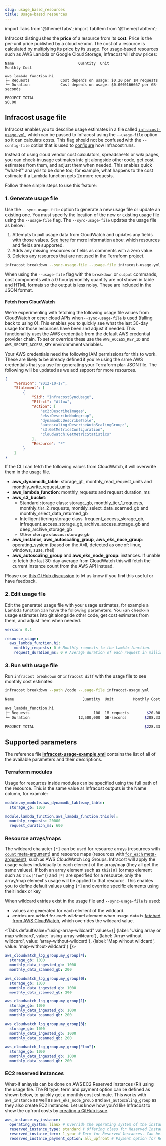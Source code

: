 ```yaml
---
slug: usage_based_resources
title: Usage-based resources
---
```


import Tabs from '@theme/Tabs';
import TabItem from '@theme/TabItem';

Infracost distinguishes the **price** of a resource from its **cost**. Price is the per-unit price published by a cloud vendor. The cost of a resource is calculated by multiplying its price by its usage. For usage-based resources such as AWS Lambda or Google Cloud Storage, Infracost will show prices:

  ```
  Name                             Quantity  Unit                 Monthly Cost

  aws_lambda_function.hi
  ├─ Requests              Cost depends on usage: $0.20 per 1M requests
  └─ Duration              Cost depends on usage: $0.0000166667 per GB-seconds

  PROJECT TOTAL                                                          $0.00
  ```

## Infracost usage file

Infracost enables you to describe usage estimates in a file called [`infracost-usage.yml`](https://github.com/infracost/infracost/blob/master/infracost-usage-example.yml), which can be passed to Infracost using the `--usage-file` option so it can calculate costs. This flag should not be confused with the `--config-file` option that is used to [configure](/docs/features/config_file) how Infracost runs.

Instead of using cloud vendor cost calculators, spreadsheets or wiki pages, you can check-in usage estimates into git alongside other code, get cost estimates from them, and adjust them when needed. This enables quick "what-if" analysis to be done too; for example, what happens to the cost estimate if a Lambda function gets 2x more requests.

Follow these simple steps to use this feature:

### 1. Generate usage file

Use the `--sync-usage-file` option to generate a new usage file or update an existing one. You must specify the location of the new or existing usage file using the `--usage-file` flag. The `--sync-usage-file` updates the usage file as below:
1. Attempts to pull usage data from CloudWatch and updates any fields with those values. [See here](#fetch-from-cloudwatch) for more information about which resources and fields are supported.
2. Adds any missing resources or fields as comments with a zero value.
3. Deletes any resources that are not used in the Terraform project.

```sh
infracost breakdown --sync-usage-file --usage-file infracost-usage.yml --path /code
```

When using the `--usage-file` flag with the `breakdown` or `output` commands, cost components with a 0 hourly/monthly quantity are not shown in table and HTML formats so the output is less noisy. These are included in the JSON format.

#### Fetch from CloudWatch

We're experimenting with fetching the following usage file values from CloudWatch or other cloud APIs when `--sync-usage-file` is used (falling back to using 0). This enables you to quickly see what the last 30-day usage for those resources have been and adjust if needed. This functionality uses the AWS credentials from the default AWS credential provider chain. To set or override these use the `AWS_ACCESS_KEY_ID` and `AWS_SECRET_ACCESS_KEY` environmment variables.

Your AWS credentials need the following IAM permissions for this to work. These are likely to be already defined if you're using the same AWS credentials that you use for generating your Terraform plan JSON file. The following will be updated as we add support for more resources.

```json
{
    "Version": "2012-10-17",
    "Statement": [
        {
            "Sid": "InfracostSyncUsage",
            "Effect": "Allow",
            "Action": [
                "ec2:DescribeImages",
                "eks:DescribeNodegroup",
                "dynamodb:DescribeTable",
                "autoscaling:DescribeAutoScalingGroups",
                "s3:GetMetricsConfiguration",
                "cloudwatch:GetMetricStatistics"
            ],
            "Resource": "*"
        }
    ]
}
```

If the CLI can fetch the following values from CloudWatch, it will overwrite them in the usage file.
- **aws_dynamodb_table**: storage_gb, monthly_read_request_units and monthly_write_request_units
- **aws_lambda_function**: monthly_requests and request_duration_ms
- **aws_s3_bucket**:
  - Standard storage class: storage_gb, monthly_tier_1_requests, monthly_tier_2_requests, monthly_select_data_scanned_gb and monthly_select_data_returned_gb
  - Intelligent tiering storage class: frequent_access_storage_gb, infrequent_access_storage_gb, archive_access_storage_gb and deep_archive_storage_gb
  - Other storage classes: storage_gb
- **aws_instance**, **aws_autoscaling_group**, **aws_eks_node_group**: operating_system (based on the AMI, detected as one of: linux, windows, suse, rhel)
- **aws_autoscaling_group** and **aws_eks_node_group**: instances. If unable to fetch the last 30-day average from CloudWatch this will fetch the current instance count from the AWS API instead.

Please use [this GitHub discussion](https://github.com/infracost/infracost/discussions/985) to let us know if you find this useful or have feedback.

### 2. Edit usage file

Edit the generated usage file with your usage estimates, for example a Lambda function can have the following parameters. You can check-in usage estimates into git alongside other code, get cost estimates from them, and adjust them when needed.

  ```yaml
  version: 0.1

  resource_usage:
    aws_lambda_function.hi:
      monthly_requests: 0 # Monthly requests to the Lambda function.
      request_duration_ms: 0 # Average duration of each request in milliseconds.
  ```

### 3. Run with usage file

Run `infracost breakdown` or `infracost diff` with the usage file to see monthly cost estimates:

  ```sh
  infracost breakdown --path /code --usage-file infracost-usage.yml

  Name                               Quantity  Unit         Monthly Cost

  aws_lambda_function.hi
  ├─ Requests                             100  1M requests        $20.00
  └─ Duration                      12,500,000  GB-seconds        $208.33

  PROJECT TOTAL                                                  $228.33
  ```

## Supported parameters

The reference file [**infracost-usage-example.yml**](https://github.com/infracost/infracost/blob/master/infracost-usage-example.yml) contains the list of all of the available parameters and their descriptions.

### Terraform modules

Usage for resources inside modules can be specified using the full path of the resource. This is the same value as Infracost outputs in the Name column, for example:

```yaml
module.my_module.aws_dynamodb_table.my_table:
  storage_gb: 1000

module.lambda_function.aws_lambda_function.this[0]:
  monthly_requests: 20000
  request_duration_ms: 600
```

### Resource arrays/maps

The wildcard character `[*]` can be used for resource arrays (resources with [`count` meta-argument](https://www.terraform.io/docs/language/meta-arguments/count.html)) and resource maps (resources with [`for_each` meta-argument](https://www.terraform.io/docs/language/meta-arguments/for_each.html)), such as AWS CloudWatch Log Groups. Infracost will apply the usage values individually to each element of the array/map (they all get the same values). If both an array element such as `this[0]` (or map element such as `this["foo"]`) and `[*]` are specified for a resource, only the array/map element's usage will be applied to that resource. This enables you to define default values using `[*]` and override specific elements using their index or key.

When wildcard entries exist in the usage file and `--sync-usage-file` is used:
- values are generated for each element of the wildcard.
- entries are added for each wildcard element when usage data is [fetched from AWS CloudWatch](#fetch-from-cloudwatch), which overrides the wildcard value.

<Tabs
  defaultValue="using-array-wildcard"
  values={[
    {label: 'Using array or map wildcard', value: 'using-array-wildcard'},
    {label: 'Array without wildcard', value: 'array-without-wildcard'},
    {label: 'Map without wildcard', value: 'map-without-wildcard'}
  ]}>
  <TabItem value="using-array-wildcard">

  ```yml
  aws_cloudwatch_log_group.my_group[*]:
    storage_gb: 1000
    monthly_data_ingested_gb: 1000
    monthly_data_scanned_gb: 200
  ```
  </TabItem>
  <TabItem value="array-without-wildcard">

  ```yml
  aws_cloudwatch_log_group.my_group[0]:
    storage_gb: 1000
    monthly_data_ingested_gb: 1000
    monthly_data_scanned_gb: 200

  aws_cloudwatch_log_group.my_group[1]:
    storage_gb: 1000
    monthly_data_ingested_gb: 1000
    monthly_data_scanned_gb: 200

  aws_cloudwatch_log_group.my_group[3]:
    storage_gb: 1000
    monthly_data_ingested_gb: 1000
    monthly_data_scanned_gb: 200
  ```
  </TabItem>
  <TabItem value="map-without-wildcard">

  ```yml
  aws_cloudwatch_log_group.my_group["foo"]:
    storage_gb: 1000
    monthly_data_ingested_gb: 1000
    monthly_data_scanned_gb: 200
  ```
  </TabItem>
</Tabs>

### EC2 reserved instances

What-if anlaysis can be done on AWS EC2 Reserved Instances (RI) using the usage file. The RI type, term and payment option can be defined as shown below, to quickly get a monthly cost estimate. This works with `aws_instance` as well as `aws_eks_node_group` and `aws_autoscaling_group` as they also create EC2 instances. Let us know how you'd like Infracost to show the upfront costs by [creating a GitHub issue](https://github.com/infracost/infracost/issues/).

  ```yml
  aws_instance.my_instance:
    operating_system: linux # Override the operating system of the instance, can be: linux, windows, suse, rhel.
    reserved_instance_type: standard # Offering class for Reserved Instances. Can be: convertible, standard.
    reserved_instance_term: 1_year # Term for Reserved Instances. Can be: 1_year, 3_year.
    reserved_instance_payment_option: all_upfront # Payment option for Reserved Instances. Can be: no_upfront, partial_upfront, all_upfront.
  ```
